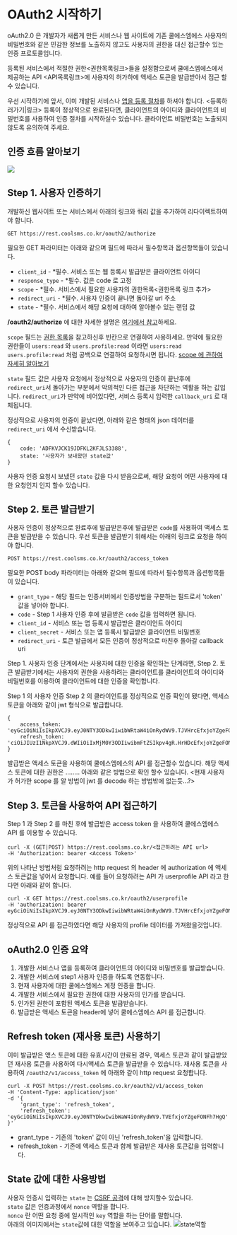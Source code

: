# OAuth2 시작하기

oAuth2.0 은 개발자가 새롭게 만든 서비스나 웹 사이트에 기존 쿨에스엠에스 사용자의 비밀번호와 같은 민감한 정보를 노출하지 않고도 사용자의 권한을 대신 접근할수 있는 인증 프로토콜입니다.

등록된 서비스에서 적절한 권한&lt;권한목록링크&gt;들을 설정함으로써 쿨에스엠에스에서 제공하는 API &lt;API목록링크&gt;에 사용자의 허가하에 액세스 토큰을 발급받아서 접근 할수 있습니다.

우선 시작하기에 앞서, 이미 개발된 서비스나 [앱을 등록 절차](oauth2.md)를 하셔야 합니다. &lt;등록하러가기\|링크&gt; 등록이 정상적으로 완료된다면, 클라이언트의 아이디와 클라이언트의 비밀번호를 사용하여 인증 절차를 시작하실수 있습니다. 클라이언트 비밀번호는 노출되지 않도록 유의하여 주세요.

## 인증 흐름 알아보기

![](../.gitbook/assets/flow1%20%281%29.jpg)

## Step 1. 사용자 인증하기

개발하신 웹사이트 또는 서비스에서 아래의 링크와 쿼리 값을 추가하여 리다이렉트하여야 합니다.

```text
GET https://rest.coolsms.co.kr/oauth2/authorize
```

필요한 GET 파라미터는 아래와 같으며 필드에 따라서 필수항목과 옵션항목들이 있습니다.

* `client_id` - \*필수. 서비스 또는 웹 등록시 발급받은 클라이언트 아이디
* `response_type` - \*필수. 값은 code 로 고정
* `scope` - \*필수. 서비스에서 필요한 사용자의 권한목록&lt;권한목록 링크 추가&gt; 
* `redirect_uri` - \*필수. 사용자 인증이 끝나면 돌아갈 url 주소
* `state` - \*필수. 서비스에서 해당 요청에 대하여 알아볼수 있는 랜덤 값

 **/oauth2/authorize**  에 대한 자세한 설명은 [여기에서 참고](https://docs.coolsms.co.kr/oauth2/api-reference.html#사용자-인-oauth2v1authorize)하세요.

`scope` 필드는 [권한 목록](https://docs.coolsms.co.kr/oauth2/how-to-use-scope.html#scope-목)을 참고하신후 빈칸으로 연결하여 사용하세요. 만약에 필요한 권한들이 `users:read` 와 `users.profile:read` 이라면 `users:read users.profile:read` 처럼 공백으로 연결하여 요청하시면 됩니다. [scope 에 관하여 자세히 알아보기](https://docs.coolsms.co.kr/oauth2/how-to-use-scope.html)

`state` 필드 값은 사용자 요청에서 정상적으로 사용자의 인증이 끝난후에 `redirect_uri`서 돌아가는 부분에서 악의적인 다른 접근을 차단하는 역활을 하는 값입니다. `redirect_uri`가 만약에 비어있다면, 서비스 등록시 입력한 `callback_uri` 로 대체됩니다.

정상적으로 사용자의 인증이 끝났다면, 아래와 같은 형태의 json 데이터를 `redirect_uri` 에서 수신받습니다.

```text
{
    code: 'ADFKVJCK19JDFKL2KFJLS3388',
    state: '사용자가 보내왔던 state값'
}
```

사용자 인증 요청시 보냈던 `state` 값을 다시 받음으로써, 해당 요청이 어떤 사용자에 대한 요청인지 인지 할수 있습니다.

## Step 2. 토큰 발급받기

사용자 인증이 정상적으로 완료후에 발급받은후에 발급받은 `code`를 사용하여 액세스 토큰을 발급받을 수 있습니다. 우선 토큰을 발급받기 위해서는 아래의 링크로 요청을 하여야 합니다.

```text
POST https://rest.coolsms.co.kr/oauth2/access_token
```

필요한 POST body 파라미터는 아래와 같으며 필드에 따라서 필수항목과 옵션항목들이 있습니다.

* `grant_type` - 해당 필드는 인증서버에서 인증방법을 구분하는 필드로서 'token' 값을 넣어야 합니다.
* `code` - Step 1 사용자 인증 후에 발급받은 `code` 값을 입력하면 됩니다.
* `client_id` - 서비스 또는 앱 등록시 발급받은 클라이언트 아이디
* `client_secret` - 서비스 또는 앱 등록시 발급받은 클라이언트 비밀번호
* `redirect_uri` -  토큰 발급에서 모든 인증이 정상적으로 마친후 돌아갈 callback uri

Step 1. 사용자 인증 단계에서는 사용자에 대한 인증을 확인하는 단계라면, Step 2. 토큰 발급받기에서는 사용자의 권한을 사용하려는 클라이언트를 클라이언트의 아이디와 비밀번호를 이용하여 클라이언트에 대한 인증을 확인합니다.

Step 1 의 사용자 인증 Step 2 의 클라이언트를 정상적으로 인증 확인이 됐다면, 액세스 토큰을 아래와 같이 jwt 형식으로 발급합니다.

```text
{
    access_token: 'eyGciOiNiIsIkpXVCJ9.eyJ0NTY3ODkwIiwibWRtaW4iOnRydWV9.TJVHrcEfxjoYZgeFONFh7HgQ',
    refresh_token: 'ciOiJIUzI1NkpXVCJ9.dWIiOiIxMjM0Y3ODIiwibmFtZSIkpv4gR.HrHDcEfxjoYZgeFONFh7HgQ'
}
```

발급받은 액세스 토큰을 사용하여 쿨에스엠에스의 API 를 접근할수 있습니다. 해당 액세스 토큰에 대한 권한은 ........ 아래와 같은 방법으로 확인 할수 있습니다. &lt;현재 사용자가 허가한 scope 를 알 방법이 jwt 를 decode 하는 방법밖에 없는듯...?&gt;

## Step 3. 토큰을 사용하여 API 접근하기

Step 1 과 Step 2 를 마친 후에 발급받은 access token 을 사용하여 쿨에스엠에스 API 를 이용할 수 있습니다.

```text
curl -X (GET|POST) https://rest.coolsms.co.kr/<접근하려는 API url>
-H 'Authorization: bearer <Access Token>'
```

위의 나타난 방법처럼 요청하려는 http request 의 header 에 authorization 에 액세스 토큰값을 넣어서 요청합니다. 예를 들어 요청하려는 API 가 userprofile API 라고 한다면 아래와 같이 합니다.

```text
curl -X GET https://rest.coolsms.co.kr/oauth2/userprofile
-H 'authorization: bearer eyGciOiNiIsIkpXVCJ9.eyJ0NTY3ODkwIiwibWRtaW4iOnRydWV9.TJVHrcEfxjoYZgeFONFh7HgQ'
```

정상적으로 API 를 접근하였다면 해당 사용자의 profile 데이터를 가져왔을것입니다.

## oAuth2.0 인증 요약

1. 개발한 서비스나 앱을 등록하여 클라이언트의 아이디와 비밀번호를 발급받습니다. 
2. 개발한 서비스에 step1 사용자 인증을 하도록 연동합니다. 
3. 현재 사용자에 대한 쿨에스엠에스 계정 인증을 합니다.
4. 개발한 서비스에서 필요한 권한에 대한 사용자의 인가를 받습니다.
5. 인가된 권한이 포함된 액세스 토큰을 발급받습니다.
6. 발급받은 액세스 토큰을 header에 넣어 쿨에스엠에스 API 를 접근합니다.

## Refresh token \(재사용 토큰\) 사용하기

이미 발급받은 앣스 토큰에 대한 유효시간이 만료된 경우, 액세스 토큰과 같이 발급받았던 재사용 토큰을 사용하여 다시액세스 토큰을 발급받을 수 있습니다. 재사용 토큰을 사용하여 `/oauth2/v1/access_token` 에 아래와 같이 http request 요청합니다.

```text
curl -X POST https://rest.coolsms.co.kr/oauth2/v1/access_token
-H 'Content-Type: application/json'
-d '{
    'grant_type': 'refresh_token',
    'refresh_token': 'eyGciOiNiIsIkpXVCJ9.eyJ0NTYDkwIwibWaW4iOnRydWV9.TVEfxjoYZgeFONFh7HgQ'
}'
```

* grant\_type - 기존의 'token' 값이 아닌 'refresh\_token'을 입력합니다.
* refresh\_token - 기존에 액세스 토큰과 함께 발급받은 재사용 토큰값을 입력합니다. 

## State 값에 대한 사용방법

사용자 인증시 입력하는 `state` 는 [CSRF 공격](https://en.wikipedia.org/wiki/Cross-site_request_forgery)에 대해 방지할수 있습니다.  
 `state` 값은 인증과정에서 `nonce` 역할을 합니다.   
 `nonce` 란 어떤 요청 중에 일시적인 `key` 역할을 하는 단어를 말합니다.   
 아래의 이미지에서는 `state`값에 대한 역할을 보여주고 있습니다. ![state&#xC5ED;&#xD560;](../.gitbook/assets/state-flow.png)

